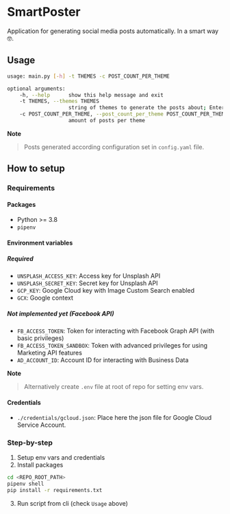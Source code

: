 # SmartPoster

Application for generating social media posts automatically. In a smart way 🤓.

## Usage

```bash
usage: main.py [-h] -t THEMES -c POST_COUNT_PER_THEME

optional arguments:
    -h, --help      show this help message and exit
    -t THEMES, --themes THEMES
                    string of themes to generate the posts about; Enter multiple ones separated by comma `,`
    -c POST_COUNT_PER_THEME, --post_count_per_theme POST_COUNT_PER_THEME
                    amount of posts per theme
```

**Note**
> Posts generated according configuration set in `config.yaml` file.

## How to setup

### Requirements

#### Packages

* Python >= 3.8
* `pipenv`

#### Environment variables

##### Required
* `UNSPLASH_ACCESS_KEY`: Access key for Unsplash API
* `UNSPLASH_SECRET_KEY`: Secret key for Unsplash API
* `GCP_KEY`: Google Cloud key with Image Custom Search enabled
* `GCX`: Google context

##### Not implemented yet (Facebook API)
* `FB_ACCESS_TOKEN`: Token for interacting with Facebook Graph API (with basic privileges)
* `FB_ACCESS_TOKEN_SANDBOX`: Token with advanced privileges for using Marketing API features
* `AD_ACCOUNT_ID`: Account ID for interacting with Business Data

**Note**

> Alternatively create `.env` file at root of repo for setting env vars.

#### Credentials

* `./credentials/gcloud.json`: Place here the json file for Google Cloud Service Account.


### Step-by-step

1. Setup env vars and credentials
2. Install packages

```bash
cd <REPO_ROOT_PATH>
pipenv shell
pip install -r requirements.txt
```

3. Run script from cli (check `Usage` above)